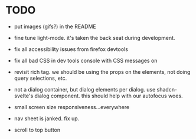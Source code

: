 # TODO

- put images (gifs?) in the README

- fine tune light-mode. it's taken the back seat during development.

- fix all accessibility issues from firefox devtools

- fix all bad CSS in dev tools console with CSS messages on

- revisit rich tag. we should be using the props on the elements, not doing
  query selections, etc.

- not a dialog container, but dialog elements per dialog. use shadcn-svelte's
  dialog component. this should help with our autofocus woes.

- small screen size responsiveness...everywhere

- nav sheet is janked. fix up.

- scroll to top button

